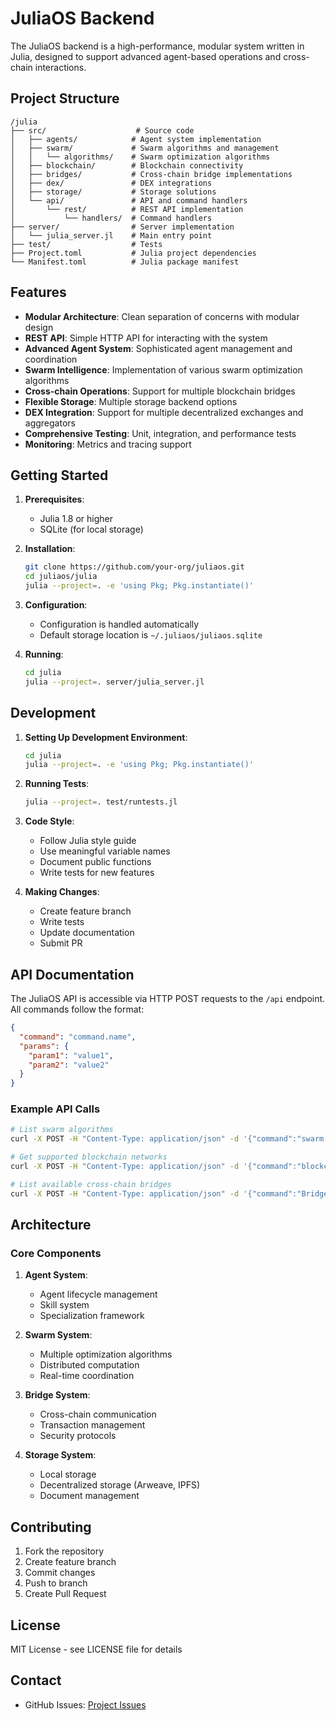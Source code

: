 # JuliaOS Backend

The JuliaOS backend is a high-performance, modular system written in Julia, designed to support advanced agent-based operations and cross-chain interactions.

## Project Structure

```
/julia
├── src/                    # Source code
│   ├── agents/            # Agent system implementation
│   ├── swarm/             # Swarm algorithms and management
│   │   └── algorithms/    # Swarm optimization algorithms
│   ├── blockchain/        # Blockchain connectivity
│   ├── bridges/           # Cross-chain bridge implementations
│   ├── dex/               # DEX integrations
│   ├── storage/           # Storage solutions
│   └── api/               # API and command handlers
│       └── rest/          # REST API implementation
│           └── handlers/  # Command handlers
├── server/                # Server implementation
│   └── julia_server.jl    # Main entry point
├── test/                  # Tests
├── Project.toml           # Julia project dependencies
└── Manifest.toml          # Julia package manifest
```

## Features

- **Modular Architecture**: Clean separation of concerns with modular design
- **REST API**: Simple HTTP API for interacting with the system
- **Advanced Agent System**: Sophisticated agent management and coordination
- **Swarm Intelligence**: Implementation of various swarm optimization algorithms
- **Cross-chain Operations**: Support for multiple blockchain bridges
- **Flexible Storage**: Multiple storage backend options
- **DEX Integration**: Support for multiple decentralized exchanges and aggregators
- **Comprehensive Testing**: Unit, integration, and performance tests
- **Monitoring**: Metrics and tracing support

## Getting Started

1. **Prerequisites**:
   - Julia 1.8 or higher
   - SQLite (for local storage)

2. **Installation**:
   ```bash
   git clone https://github.com/your-org/juliaos.git
   cd juliaos/julia
   julia --project=. -e 'using Pkg; Pkg.instantiate()'
   ```

3. **Configuration**:
   - Configuration is handled automatically
   - Default storage location is `~/.juliaos/juliaos.sqlite`

4. **Running**:
   ```bash
   cd julia
   julia --project=. server/julia_server.jl
   ```

## Development

1. **Setting Up Development Environment**:
   ```bash
   cd julia
   julia --project=. -e 'using Pkg; Pkg.instantiate()'
   ```

2. **Running Tests**:
   ```bash
   julia --project=. test/runtests.jl
   ```

3. **Code Style**:
   - Follow Julia style guide
   - Use meaningful variable names
   - Document public functions
   - Write tests for new features

4. **Making Changes**:
   - Create feature branch
   - Write tests
   - Update documentation
   - Submit PR

## API Documentation

The JuliaOS API is accessible via HTTP POST requests to the `/api` endpoint. All commands follow the format:

```json
{
  "command": "command.name",
  "params": {
    "param1": "value1",
    "param2": "value2"
  }
}
```

### Example API Calls

```bash
# List swarm algorithms
curl -X POST -H "Content-Type: application/json" -d '{"command":"swarm.list_algorithms","params":{}}' http://localhost:8052/api

# Get supported blockchain networks
curl -X POST -H "Content-Type: application/json" -d '{"command":"blockchain.get_chains","params":{}}' http://localhost:8052/api

# List available cross-chain bridges
curl -X POST -H "Content-Type: application/json" -d '{"command":"Bridge.list_bridges","params":{}}' http://localhost:8052/api
```

## Architecture

### Core Components

1. **Agent System**:
   - Agent lifecycle management
   - Skill system
   - Specialization framework

2. **Swarm System**:
   - Multiple optimization algorithms
   - Distributed computation
   - Real-time coordination

3. **Bridge System**:
   - Cross-chain communication
   - Transaction management
   - Security protocols

4. **Storage System**:
   - Local storage
   - Decentralized storage (Arweave, IPFS)
   - Document management

## Contributing

1. Fork the repository
2. Create feature branch
3. Commit changes
4. Push to branch
5. Create Pull Request

## License

MIT License - see LICENSE file for details

## Contact

- GitHub Issues: [Project Issues](https://github.com/your-org/juliaos/issues)